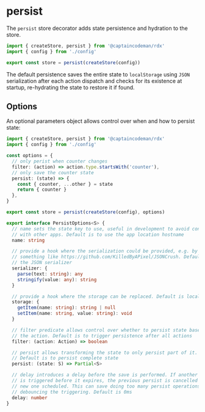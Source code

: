 # persist

The `persist` store decorator adds state persistence and hydration to the store.

```ts
import { createStore, persist } from '@captaincodeman/rdx'
import { config } from './config'

export const store = persist(createStore(config))
```

The default persistence saves the entire state to `localStorage` using `JSON` serialization after each action dispatch and checks for its existence at startup, re-hydrating the state to restore it if found.

## Options

An optional parameters object allows control over when and how to persist state:

```ts
import { createStore, persist } from '@captaincodeman/rdx'
import { config } from './config'

const options = {
  // only perist when counter changes
  filter: (action) => action.type.startsWith('counter'),
  // only save the counter state
  persist: (state) => {
    const { counter, ...other } = state
    return { counter }
  },
}

export const store = persist(createStore(config), options)
```

```ts
export interface PersistOptions<S> {
  // name sets the state key to use, useful in development to avoid conflict
  // with other apps. Default is to use the app location hostname
  name: string

  // provide a hook where the serialization could be provided, e.g. by using
  // something like https://github.com/KilledByAPixel/JSONCrush. Default is
  // the JSON serializer
  serializer: {
    parse(text: string): any
    stringify(value: any): string
  }

  // provide a hook where the storage can be replaced. Default is localStorage
  storage: {
    getItem(name: string): string | null
    setItem(name: string, value: string): void
  }

  // filter predicate allows control over whether to persist state based on 
  // the action. Default is to trigger persistence after all actions
  filter: (action: Action) => boolean

  // persist allows transforming the state to only persist part of it.
  // Default is to persist complete state
  persist: (state: S) => Partial<S>

  // delay introduces a delay before the save is performed. If another persist
  // is triggered before it expires, the previous persist is cancelled and a
  // new one scheduled. This can save doing too many persist operations by
  // debouncing the triggering. Default is 0ms
  delay: number
}
```